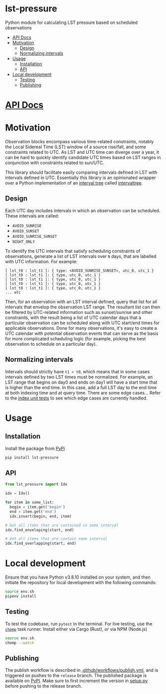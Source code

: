 # lst-pressure

Python module for calculating LST pressure based on scheduled observations

<!-- START doctoc generated TOC please keep comment here to allow auto update -->
<!-- DON'T EDIT THIS SECTION, INSTEAD RE-RUN doctoc TO UPDATE -->

- [API Docs](#api-docs)
- [Motivation](#motivation)
  - [Design](#design)
  - [Normalizing intervals](#normalizing-intervals)
- [Usage](#usage)
  - [Installation](#installation)
  - [API](#api)
- [Local development](#local-development)
  - [Testing](#testing)
  - [Publishing](#publishing)

<!-- END doctoc generated TOC please keep comment here to allow auto update -->

# [API Docs](https://ska-sa.github.io/lst-pressure/)

# Motivation

Observation blocks encompass various time-related constraints, notably the Local Sidereal Time (LST) window of a source rise/fall, and some constraints related to UTC. As LST and UTC time can diverge over a year, it can be hard to quickly identify candidate UTC times based on LST ranges in conjunction with constraints related to sun/UTC.

This library should facilitate easily comparing intervals defined in LST with intervals defined in UTC. Essentially this library is an opinionated wrapper over a Python implementation of an [interval tree](https://en.wikipedia.org/wiki/Interval_tree) called [intervaltree](https://pypi.org/project/intervaltree/).

## Design

Each UTC day includes intervals in which an observation can be scheduled. These intervals are called:

- `AVOID_SUNRISE`
- `AVOID_SUNSET`
- `AVOID_SUNRISE_SUNSET`
- `NIGHT_ONLY`

To identify the UTC intervals that satisfy scheduling constraints of observations, generate a list of LST intervals over `N` days, that are labelled with UTC information. For example:

```
[ lst_t0 : lst_t1 ]: { type: <AVOID_SUNRISE_SUNSET>, utc_0, utc_1 }
[ lst_t0 : lst_t1 ]: { type, utc_0, utc_1 }
[ lst_t0 : lst_t1 ]: { type, utc_0, utc_1 }
[ lst_t0 : lst_t1 ]: { type, utc_0, utc_1 }
[ lst_t0 : lst_t1 ]: { type, utc_0, utc_1 }
... etc
```

Then, for an observation with an LST interval defined, query that list for all intervals that envelop the observation LST range. The resultant list can then be filtered by UTC-related information such as sunset/sunrise and other constraints, with the result being a list of UTC calendar days that a particular observation can be scheduled along with UTC start/end times for applicable observations. Done for many observations, it's easy to create a UTC calendar with potential observation events that can serve as the basis for more complicated scheduling logic (for example, picking the best observation to schedule on a particular day).

## Normalizing intervals
Intervals should strictly have `t1 > t0`, which means that in some cases intervals defined by two LST times must be normalized. For example, an LST range that begins on day0 and ends on day1 will have a start time that is higher than the end time. In this case, add a full LST day to the end time at both indexing time and at query time. There are some edge cases... Refer to the [index unit tests](/lst_pressure/intervals/test_idx.py) to see which edge cases are currently handled.

# Usage

## Installation

Install the package from [PyPi](https://pypi.org/project/lst-pressure/)

```sh
pip install lst-pressure
```

## API

```python
from lst_pressure import Idx

idx = Idx()

for item in some_list:
  begin = item.get('begin')
  end = item.get('end')
  idx.insert(begin, end, item)

# Get all items that are contained in some interval
idx.find_enveloping(start, end)

# Get all items that are contain some interval
idx.find_overlapping(start, end)
```

# Local development

Ensure that you have Python v3.8.10 installed on your system, and then initiate the repository for local development with the following commands:

```sh
source env.sh
pipenv install
```

## Testing

To test the codebase, run `pytest` in the terminal. For live testing, use the [`chomp`](https://github.com/guybedford/chomp#install) task runner. Install either via Cargo (Rust), or via NPM (Node.js)

```sh
source env.sh
chomp --watch
```

## Publishing

The publish workflow is described in [.github/workflows/publish.yml](.github/workflows/publish.yml), and is triggered on pushes to the `release` branch. The published package is available on [PyPI](https://pypi.org/project/lst-pressure/). Make sure to first increment the version in [setup.py](./setup.py) before pushing to the release branch.
